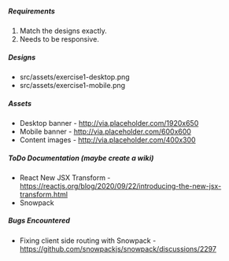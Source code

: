 ##### Requirements
1. Match the designs exactly.
2. Needs to be responsive.

##### Designs
* src/assets/exercise1-desktop.png
* src/assets/exercise1-mobile.png

##### Assets
* Desktop banner - http://via.placeholder.com/1920x650
* Mobile banner - http://via.placeholder.com/600x600
* Content images - http://via.placeholder.com/400x300

##### ToDo Documentation (maybe create a wiki)
* React New JSX Transform - https://reactjs.org/blog/2020/09/22/introducing-the-new-jsx-transform.html
* Snowpack

##### Bugs Encountered
* Fixing client side routing with Snowpack - https://github.com/snowpackjs/snowpack/discussions/2297